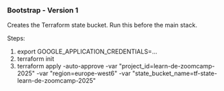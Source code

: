 <!-- markdownlint-disable MD041 MD032 MD012 -->
### Bootstrap - Version 1

Creates the Terraform state bucket. Run this before the main stack.

Steps:

1. export GOOGLE_APPLICATION_CREDENTIALS=...</br>
2. terraform init
3. terraform apply -auto-approve -var "project_id=learn-de-zoomcamp-2025" -var "region=europe-west6" -var "state_bucket_name=tf-state-learn-de-zoomcamp-2025"


